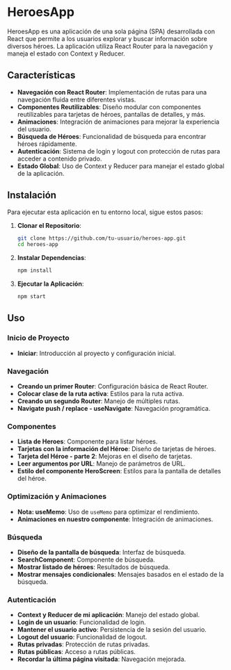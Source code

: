 # HeroesApp

HeroesApp es una aplicación de una sola página (SPA) desarrollada con React que permite a los usuarios explorar y buscar información sobre diversos héroes. La aplicación utiliza React Router para la navegación y maneja el estado con Context y Reducer.

## Características

- **Navegación con React Router**: Implementación de rutas para una navegación fluida entre diferentes vistas.
- **Componentes Reutilizables**: Diseño modular con componentes reutilizables para tarjetas de héroes, pantallas de detalles, y más.
- **Animaciones**: Integración de animaciones para mejorar la experiencia del usuario.
- **Búsqueda de Héroes**: Funcionalidad de búsqueda para encontrar héroes rápidamente.
- **Autenticación**: Sistema de login y logout con protección de rutas para acceder a contenido privado.
- **Estado Global**: Uso de Context y Reducer para manejar el estado global de la aplicación.

## Instalación

Para ejecutar esta aplicación en tu entorno local, sigue estos pasos:

1. **Clonar el Repositorio**:
   ```bash
   git clone https://github.com/tu-usuario/heroes-app.git
   cd heroes-app
   ```

2. **Instalar Dependencias**:
   ```bash
   npm install
   ```

3. **Ejecutar la Aplicación**:
   ```bash
   npm start
   ```

## Uso

### Inicio de Proyecto

- **Iniciar**: Introducción al proyecto y configuración inicial.

### Navegación

- **Creando un primer Router**: Configuración básica de React Router.
- **Colocar clase de la ruta activa**: Estilos para la ruta activa.
- **Creando un segundo Router**: Manejo de múltiples rutas.
- **Navigate push / replace - useNavigate**: Navegación programática.

### Componentes

- **Lista de Heroes**: Componente para listar héroes.
- **Tarjetas con la información del Héroe**: Diseño de tarjetas de héroes.
- **Tarjeta del Héroe - parte 2**: Mejoras en el diseño de tarjetas.
- **Leer argumentos por URL**: Manejo de parámetros de URL.
- **Estilo del componente HeroScreen**: Estilos para la pantalla de detalles del héroe.

### Optimización y Animaciones

- **Nota: useMemo**: Uso de `useMemo` para optimizar el rendimiento.
- **Animaciones en nuestro componente**: Integración de animaciones.

### Búsqueda

- **Diseño de la pantalla de búsqueda**: Interfaz de búsqueda.
- **SearchComponent**: Componente de búsqueda.
- **Mostrar listado de héroes**: Resultados de búsqueda.
- **Mostrar mensajes condicionales**: Mensajes basados en el estado de la búsqueda.

### Autenticación

- **Context y Reducer de mi aplicación**: Manejo del estado global.
- **Login de un usuario**: Funcionalidad de login.
- **Mantener el usuario activo**: Persistencia de la sesión del usuario.
- **Logout del usuario**: Funcionalidad de logout.
- **Rutas privadas**: Protección de rutas privadas.
- **Rutas públicas**: Acceso a rutas públicas.
- **Recordar la última página visitada**: Navegación mejorada.